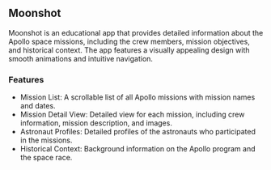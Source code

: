## Moonshot

Moonshot is an educational app that provides detailed information about the Apollo space missions, including the crew members, mission objectives, and historical context. The app features a visually appealing design with smooth animations and intuitive navigation.

### Features

- Mission List: A scrollable list of all Apollo missions with mission names and dates.
- Mission Detail View: Detailed view for each mission, including crew information, mission description, and images.
- Astronaut Profiles: Detailed profiles of the astronauts who participated in the missions.
- Historical Context: Background information on the Apollo program and the space race.
